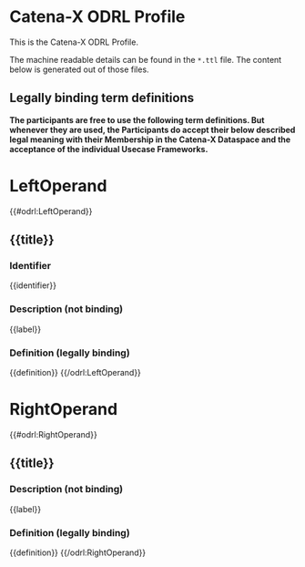 # Catena-X ODRL Profile
This is the Catena-X ODRL Profile.

The machine readable details can be found in the `*.ttl` file. The content below is generated out of those files.

## Legally binding term definitions
**The participants are free to use the following term definitions. But whenever they are used, the Participants do accept their below described legal meaning with their Membership in the Catena-X Dataspace and the acceptance of the individual Usecase Frameworks.**

# LeftOperand
{{#odrl:LeftOperand}}
## {{title}}
### Identifier
{{identifier}}
### Description (not binding)
{{label}}
### Definition (legally binding)
{{definition}}
{{/odrl:LeftOperand}}

# RightOperand
{{#odrl:RightOperand}}
## {{title}}
### Description (not binding)
{{label}}
### Definition (legally binding)
{{definition}}
{{/odrl:RightOperand}}
